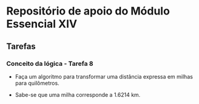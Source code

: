 # Repositório de apoio do Módulo Essencial XIV

## Tarefas

### Conceito da lógica - Tarefa 8

- Faça um algoritmo para transformar uma distância expressa em milhas para quilômetros.

- Sabe-se que uma milha corresponde a 1.6214 km.
